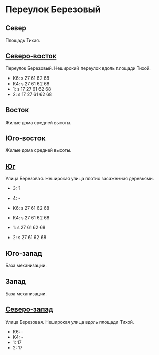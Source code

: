 # Переулок Березовый

## Север

Площадь Тихая.

## [Северо-восток](./10560085.md)

Переулок Березовый.
Неширокий переулок вдоль площади Тихой.

* K6:   s
        27  61  62  68
* K4:   s
        27  61  62  68
* 1:    s
        17  27  61  62  68
* 2:    s
        17  27  61  62  68

## Восток

Жилые дома средней высоты.

## Юго-восток

Жилые дома средней высоты.

## [Юг](./10555092.md)

Улица Березовая.
Неширокая улица плотно засаженная деревьями.

* 3:    ?
* 4:    -

* K6:   s
        27  61  62  68
* K4:   s
        27  61  62  68
* 1:    s
        27  61  62  68
* 2:    s
        27  61  62  68

## Юго-запад

База механизации.

## Запад

База механизации.

## [Северо-запад](./10550085.md)

Улица Березовая.
Неширокая улица вдоль площади Тихой.

* K6:   -
* K4:   -
* 1:    17
* 2:    17

